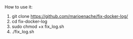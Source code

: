 How to use it:

1) git clone https://github.com/marioenache/fix-docker-log/
2) cd fix-docker-log
3) sudo chmod +x fix_log.sh
4) ./fix_log.sh
